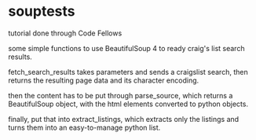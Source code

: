 souptests
=========

tutorial done through Code Fellows

some simple functions to use BeautifulSoup 4 to ready craig's list search results.

fetch_search_results takes parameters and sends a craigslist search, then returns the resulting page data and its character encoding.

then the content has to be put through parse_source, which returns a BeautifulSoup object, with the html elements converted to python objects.

finally, put that into extract_listings, which extracts only the listings and turns them into an easy-to-manage python list.
